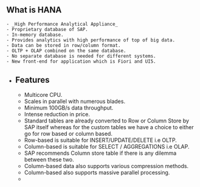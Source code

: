## What is HANA
	- _High Performance Analytical Appliance_
	- Proprietary database of SAP.
	- In-memory database.
	- Provides analytics with high performance of top of big data.
	- Data can be stored in row/column format.
	- OLTP + OLAP combined on the same database.
	- No separate database is needed for different systems.
	- New front-end for application which is Fiori and UI5.
- ## Features
	- Multicore CPU.
	- Scales in parallel with numerous blades.
	- Minimum 100GB/s data throughput.
	- Intense reduction in price.
	- Standard tables are already converted to Row or Column Store by SAP itself whereas for the custom tables we have a choice to either go for row based or column based.
	- Row-based is suitable for INSERT/UPDATE/DELETE i.e OLTP.
	- Column-based is suitable for SELECT / AGGREGATIONS i.e OLAP.
	- SAP recommends Column store table if there is any dilemma between these two.
	- Column-based data also supports various compression methods.
	- Column-based also supports massive parallel processing.
	-